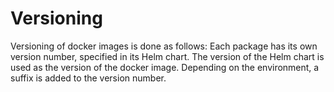 # Versioning

Versioning of docker images is done as follows:
Each package has its own version number, specified in its Helm chart.
The version of the Helm chart is used as the version of the docker image.
Depending on the environment, a suffix is added to the version number.
